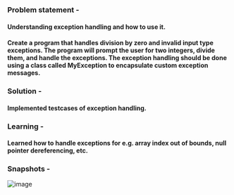 ### Problem statement - 
#### Understanding exception handling and how to use it.
#### Create a program that handles division by zero and invalid input type exceptions. The program will prompt the user for two integers, divide them, and handle the exceptions. The exception handling should be done using a class called MyException to encapsulate custom exception messages.

### Solution -
#### Implemented testcases of exception handling.

### Learning -
#### Learned how to handle exceptions for e.g. array index out of bounds, null pointer dereferencing, etc.

### Snapshots -
![image](https://github.com/user-attachments/assets/7b2458aa-191e-4d70-b19f-c58dcec85e50)
